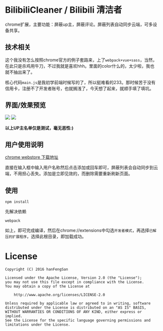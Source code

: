 # BilibiliCleaner / Bilibili 清洁者
chrome扩展，主要功能：屏蔽up主，屏蔽评论。屏蔽列表自动同步云端，可多设备共享。

## 技术相关
这个我没有怎么按照chrome官方的例子套路来，上了``webpack+vue+sass``，当然，在此只是杀鸡用牛刀，不过我就是喜欢hhh。里面的color什么的，太少啦，我也就不抽出来了。

核心代码``main.js``是我初学前端时候写的了，所以挺难看的233。那时候苦于没有信用卡，注册不了开发者账号，也就搁浅了，今天想了起来，就顺手填了填坑。

## 界面/效果预览
<img src="https://github.com/hanFengSan/BilibiliCleaner/blob/master/image/preview-1.png"/>
<img src="https://github.com/hanFengSan/BilibiliCleaner/blob/master/image/preview-2.jpg"/>

**以上UP主名单仅是测试，毫无恶性:)**

## 用户使用说明
[chrome webstore 下载地址](https://chrome.google.com/webstore/detail/bilibili-%E6%B8%85%E6%B4%81%E8%80%85/ihadnfkejmlnpohmlccdmgeikafohamb/related)

直接在输入框中输入用户名称然后点击添加或回车即可，屏蔽列表会自动同步到云端，不用担心丢失。添加是立即见效的，而删除需要重新刷新页面。

## 使用
```
npm install
```
先解决依赖
```
webpack
```
如上，即可完成编译，然后在chrome://extensions中勾选``开发者模式``，再选择``已解压的扩展程序``，选择此根目录，即加载成功。




# License

    Copyright (C) 2016 hanFengSan

    Licensed under the Apache License, Version 2.0 (the "License");
    you may not use this file except in compliance with the License.
    You may obtain a copy of the License at

        http://www.apache.org/licenses/LICENSE-2.0

    Unless required by applicable law or agreed to in writing, software
    distributed under the License is distributed on an "AS IS" BASIS,
    WITHOUT WARRANTIES OR CONDITIONS OF ANY KIND, either express or implied.
    See the License for the specific language governing permissions and
    limitations under the License.
